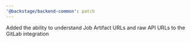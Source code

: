 ```yaml
---
'@backstage/backend-common': patch
---
```


Added the ability to understand Job Artifact URLs and raw API URLs to the GitLab integration
